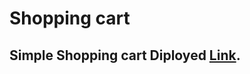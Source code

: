 # Shopping cart

## Simple Shopping cart Diployed [Link](https://simple-shopping-cart-with-redux-22.netlify.app/).
